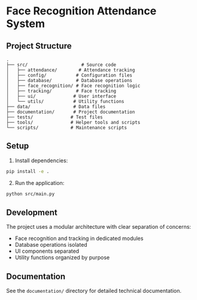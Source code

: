 # Face Recognition Attendance System

## Project Structure

```
.
├── src/                    # Source code
│   ├── attendance/        # Attendance tracking
│   ├── config/           # Configuration files
│   ├── database/         # Database operations
│   ├── face_recognition/ # Face recognition logic
│   ├── tracking/         # Face tracking
│   ├── ui/              # User interface
│   └── utils/           # Utility functions
├── data/                # Data files
├── documentation/       # Project documentation
├── tests/              # Test files
├── tools/              # Helper tools and scripts
└── scripts/            # Maintenance scripts
```

## Setup

1. Install dependencies:
```bash
pip install -e .
```

2. Run the application:
```bash
python src/main.py
```

## Development

The project uses a modular architecture with clear separation of concerns:

- Face recognition and tracking in dedicated modules
- Database operations isolated
- UI components separated
- Utility functions organized by purpose

## Documentation

See the `documentation/` directory for detailed technical documentation.